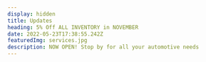 ```yaml
---
display: hidden
title: Updates
heading: 5% Off ALL INVENTORY in NOVEMBER
date: 2022-05-23T17:38:55.242Z
featuredImg: services.jpg
description: NOW OPEN! Stop by for all your automotive needs
---
```

